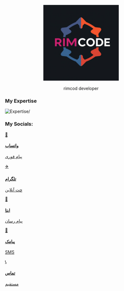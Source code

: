 <div align='center'>
<img src='./my logo.jpg' width='250px'/>
<p>rimcod developer </p>
</div>

<h3> My Expertise </h3>
<img src='https://skillicons.dev/icons?i=js,py,java,nodejs,html,css,mysql,flask,react,git,github'alt=Expertise/>
<h3> My Socials:</h3>
 <div class="grid md:grid-cols-2 lg:grid-cols-5 gap-6 max-w-4xl mx-auto">
                <!-- WhatsApp -->
                <a href="https://wa.me/98933****636" target="_blank" 
                   class="card-hover bg-green-500 hover:bg-green-600 text-white p-6 rounded-xl text-center block transition-all duration-300">
                    <div class="text-3xl mb-3">📱</div>
                    <h4 class="font-semibold mb-2">واتساپ</h4>
                    <p class="text-sm opacity-90">پیام فوری</p>
                </a>
                
  <a href="https://t.me/+98933****636" target="_blank"
                   class="card-hover bg-blue-500 hover:bg-blue-600 text-white p-6 rounded-xl text-center block transition-all duration-300">
                    <div class="text-3xl mb-3">✈️</div>
                    <h4 class="font-semibold mb-2">تلگرام</h4>
                    <p class="text-sm opacity-90">چت آنلاین</p>
               </a>
                
           
   <a href="https://eitaa.com/+98933****636" target="_blank"
                   class="card-hover bg-purple-500 hover:bg-purple-600 text-white p-6 rounded-xl text-center block transition-all duration-300">
                    <div class="text-3xl mb-3">💬</div>
                    <h4 class="font-semibold mb-2">ایتا</h4>
                    <p class="text-sm opacity-90">پیام رسان</p>
                </a>
                
               
   <a href="sms:0933****636" 
                   class="card-hover bg-orange-500 hover:bg-orange-600 text-white p-6 rounded-xl text-center block transition-all duration-300">
                    <div class="text-3xl mb-3">💌</div>
                    <h4 class="font-semibold mb-2">پیامک</h4>
                    <p class="text-sm opacity-90">SMS</p>
                </a>
                
               
   <a href="tel:0933****636" 
                   class="card-hover bg-red-500 hover:bg-red-600 text-white p-6 rounded-xl text-center block transition-all duration-300">
                    <div class="text-3xl mb-3">📞</div>
                    <h4 class="font-semibold mb-2">تماس</h4>
                    <p class="text-sm opacity-90">مستقیم</p>
                </a>
            </div>
            
